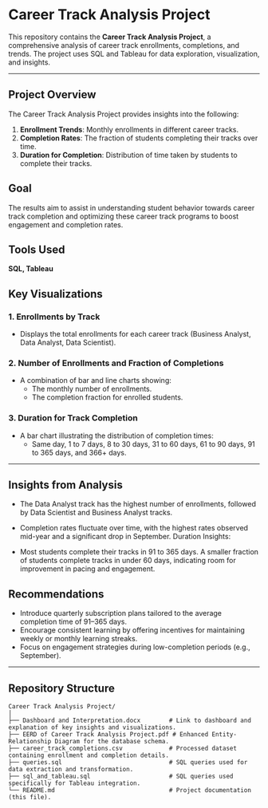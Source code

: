 # **Career Track Analysis Project**

This repository contains the **Career Track Analysis Project**, a comprehensive analysis of career track enrollments, completions, and trends. The project uses SQL and Tableau for data exploration, visualization, and insights.

---

## **Project Overview**
The Career Track Analysis Project provides insights into the following:
1. **Enrollment Trends**: Monthly enrollments in different career tracks.
2. **Completion Rates**: The fraction of students completing their tracks over time.
3. **Duration for Completion**: Distribution of time taken by students to complete their tracks.

## **Goal**
The results aim to assist in understanding student behavior towards career track completion and optimizing these career track programs to boost engagement and completion rates.

## **Tools Used**
**SQL, Tableau**

## **Key Visualizations**
### 1. **Enrollments by Track**
   - Displays the total enrollments for each career track (Business Analyst, Data Analyst, Data Scientist).

### 2. **Number of Enrollments and Fraction of Completions**
   - A combination of bar and line charts showing:
     - The monthly number of enrollments.
     - The completion fraction for enrolled students.

### 3. **Duration for Track Completion**
   - A bar chart illustrating the distribution of completion times:
     - Same day, 1 to 7 days, 8 to 30 days, 31 to 60 days, 61 to 90 days, 91 to 365 days, and 366+ days.

---

## **Insights from Analysis**

- The Data Analyst track has the highest number of enrollments, followed by Data Scientist and Business Analyst tracks.
  
- Completion rates fluctuate over time, with the highest rates observed mid-year and a significant drop in September.
Duration Insights:

- Most students complete their tracks in 91 to 365 days. A smaller fraction of students complete tracks in under 60 days, indicating room for improvement in pacing and engagement.

## **Recommendations**

- Introduce quarterly subscription plans tailored to the average completion time of 91–365 days.
- Encourage consistent learning by offering incentives for maintaining weekly or monthly learning streaks.
- Focus on engagement strategies during low-completion periods (e.g., September).

 ---

## **Repository Structure**
```plaintext
Career Track Analysis Project/
│
├── Dashboard and Interpretation.docx        # Link to dashboard and explanation of key insights and visualizations.
├── EERD of Career Track Analysis Project.pdf # Enhanced Entity-Relationship Diagram for the database schema.
├── career_track_completions.csv             # Processed dataset containing enrollment and completion details.
├── queries.sql                              # SQL queries used for data extraction and transformation.
├── sql_and_tableau.sql                      # SQL queries used specifically for Tableau integration.
└── README.md                                # Project documentation (this file).
